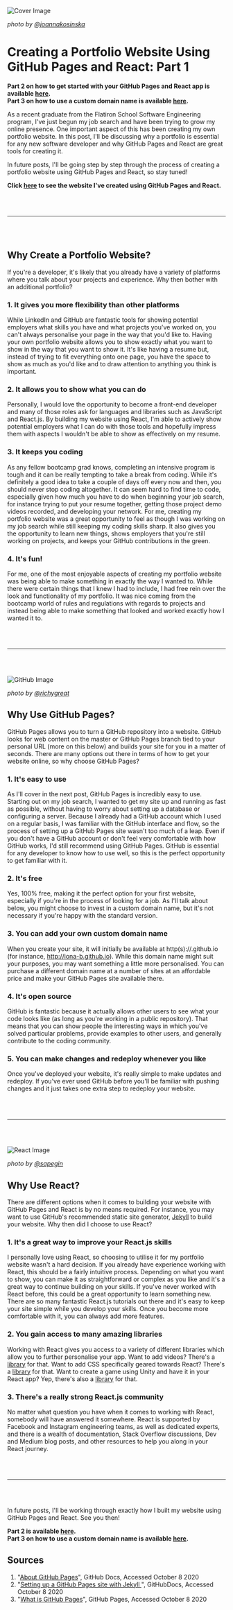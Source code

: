 ![Cover Image](./cover-image.jpg)

*photo by [@joannakosinska](https://unsplash.com/@joannakosinska)*

# Creating a Portfolio Website Using GitHub Pages and React: Part 1

**Part 2 on how to get started with your GitHub Pages and React app is available [here](https://dev.to/ionabrabender/creating-a-portfolio-website-using-github-pages-and-react-part-2-16e1).**
<br>
**Part 3 on how to use a custom domain name is available [here](https://dev.to/ionabrabender/creating-a-portfolio-website-using-github-pages-and-react-part-3-54gl).**

As a recent graduate from the Flatiron School Software Engineering program, I've just begun my job search and have been trying to grow my online presence. One important aspect of this has been creating my own portfolio website. In this post, I'll be discussing why a portfolio is essential for any new software developer and why GitHub Pages and React are great tools for creating it.

In future posts, I'll be going step by step through the process of creating a portfolio website using GitHub Pages and React, so stay tuned!

**Click [here](ionabrabender.com) to see the website I've created using GitHub Pages and React.**

<br></br>
***
<br></br>

## Why Create a Portfolio Website?

If you're a developer, it's likely that you already have a variety of platforms where you talk about your projects and experience. Why then bother with an additional portfolio?

### 1. It gives you more flexibility than other platforms
While LinkedIn and GitHub are fantastic tools for showing potential employers what skills you have and what projects you've worked on, you can't always personalise your page in the way that you'd like to. Having your own portfolio website allows you to show exactly what you want to show in the way that you want to show it. It's like having a resume but, instead of trying to fit everything onto one page, you have the space to show as much as you'd like and to draw attention to anything you think is important. 


### 2. It allows you to show what you can do
Personally, I would love the opportunity to become a front-end developer and many of those roles ask for languages and libraries such as JavaScript and React.js. By building my website using React, I'm able to actively show potential employers what I can do with those tools and hopefully impress them with aspects I wouldn't be able to show as effectively on my resume. 


### 3. It keeps you coding
As any fellow bootcamp grad knows, completing an intensive program is tough and it can be really tempting to take a break from coding. While it's definitely a good idea to take a couple of days off every now and then, you should never stop coding altogether. It can seem hard to find time to code, especially given how much you have to do when beginning your job search, for instance trying to put your resume together, getting those project demo videos recorded, and developing your network. For me, creating my portfolio website was a great opportunity to feel as though I was working on my job search while still keeping my coding skills sharp. It also gives you the opportunity to learn new things, shows employers that you're still working on projects, and keeps your GitHub contributions in the green. 


### 4. It's fun!
For me, one of the most enjoyable aspects of creating my portfolio website was being able to make something in exactly the way I wanted to. While there were certain things that I knew I had to include, I had free rein over the look and functionality of my portfolio. It was nice coming from the bootcamp world of rules and regulations with regards to projects and instead being able to make something that looked and worked exactly how I wanted it to.

<br></br>
***
<br></br>

![GitHub Image](./github-image.jpg)

*photo by [@richygreat](https://unsplash.com/@richygreat)*

## Why Use GitHub Pages?

GitHub Pages allows you to turn a GitHub repository into a website. GitHub looks for web content on the master or GitHub Pages branch tied to your personal URL (more on this below) and builds your site for you in a matter of seconds. There are many options out there in terms of how to get your website online, so why choose GitHub Pages?

### 1. It's easy to use
As I'll cover in the next post, GitHub Pages is incredibly easy to use. Starting out on my job search, I wanted to get my site up and running as fast as possible, without having to worry about setting up a database or configuring a server. Because I already had a GitHub account which I used on a regular basis, I was familiar with the GitHub interface and flow, so the process of setting up a GitHub Pages site wasn't too much of a leap. Even if you don't have a GitHub account or don't feel very comfortable with how GitHub works, I'd still recommend using GitHub Pages. GitHub is essential for any developer to know how to use well, so this is the perfect opportunity to get familiar with it.

### 2. It's free
Yes, 100% free, making it the perfect option for your first website, especially if you're in the process of looking for a job. As I'll talk about below, you might choose to invest in a custom domain name, but it's not necessary if you're happy with the standard version.

### 3. You can add your own custom domain name
When you create your site, it will initially be available at http(s)://<your-username>.github.io (for instance, http://iona-b.github.io). While this domain name might suit your purposes, you may want something a little more personalised. You can purchase a different domain name at a number of sites at an affordable price and make your GitHub Pages site available there.

### 4. It's open source
GitHub is fantastic because it actually allows other users to see what your code looks like (as long as you're working in a public repository). That means that you can show people the interesting ways in which you've solved particular problems, provide examples to other users, and generally contribute to the coding community.

### 5. You can make changes and redeploy whenever you like
Once you've deployed your website, it's really simple to make updates and redeploy. If you've ever used GitHub before you'll be familiar with pushing changes and it just takes one extra step to redeploy your website.

<br></br>
***
<br></br>

![React Image](./react-image.jpg)

*photo by [@sapegin](https://unsplash.com/@sapegin)*

## Why Use React?

There are different options when it comes to building your website with GitHub Pages and React is by no means required. For instance, you may want to use GitHub's recommended static site generator, [Jekyll](https://docs.github.com/en/free-pro-team@latest/github/working-with-github-pages/setting-up-a-github-pages-site-with-jekyll) to build your website. Why then did I choose to use React? 

### 1. It's a great way to improve your React.js skills
I personally love using React, so choosing to utilise it for my portfolio website wasn't a hard decision. If you already have experience working with React, this should be a fairly intuitive process. Depending on what you want to show, you can make it as straightforward or complex as you like and it's a great way to continue building on your skills. If you've never worked with React before, this could be a great opportunity to learn something new. There are so many fantastic React.js tutorials out there and it's easy to keep your site simple while you develop your skills. Once you become more comfortable with it, you can always add more features.

### 2. You gain access to many amazing libraries
Working with React gives you access to a variety of different libraries which allow you to further personalise your app. Want to add videos? There's a [library](https://www.npmjs.com/package/react-player) for that. Want to add CSS specifically geared towards React? There's a [library](https://www.npmjs.com/package/react-bootstrap) for that. Want to create a game using Unity and have it in your React app? Yep, there's also a [library](https://www.npmjs.com/package/react-unity-webgl) for that.

### 3. There's a really strong React.js community
No matter what question you have when it comes to working with React, somebody will have answered it somewhere. React is supported by Facebook and Instagram engineering teams, as well as dedicated experts, and there is a wealth of documentation, Stack Overflow discussions, Dev and Medium blog posts, and other resources to help you along in your React journey.

<br></br>
***
<br></br>

In future posts, I'll be working through exactly how I built my website using GitHub Pages and React. See you then!

**Part 2 is available [here](https://dev.to/ionabrabender/creating-a-portfolio-website-using-github-pages-and-react-part-2-16e1).**
<br>
**Part 3 on how to use a custom domain name is available [here](https://dev.to/ionabrabender/creating-a-portfolio-website-using-github-pages-and-react-part-3-54gl).**

## Sources
1. "[About GitHub Pages](https://docs.github.com/en/free-pro-team@latest/github/working-with-github-pages/about-github-pages)", GitHub Docs, Accessed October 8 2020
2. "[Setting up a GitHub Pages site with Jekyll
](https://docs.github.com/en/free-pro-team@latest/github/working-with-github-pages/setting-up-a-github-pages-site-with-jekyll)", GitHubDocs, Accessed October 8 2020
3. "[What is GitHub Pages](https://pages.github.com/)", GitHub Pages, Accessed October 8 2020